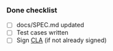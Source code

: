 
### Done checklist
- [ ] docs/SPEC.md updated
- [ ] Test cases written
- [ ] Sign [CLA](https://www.influxdata.com/legal/cla/) (if not already signed)
